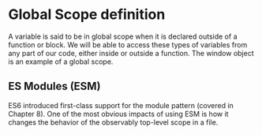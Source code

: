 # Global Scope definition

A variable is said to be in global scope when it is declared outside of a function or block. We will be able to access these types of variables from any part of our code, either inside or outside a function. The window object is an example of a global scope.

## ES Modules (ESM)

ES6 introduced first-class support for the module pattern (covered in Chapter 8). One of the most obvious impacts of using ESM is how it changes the behavior of the observably top-level scope in a file.
